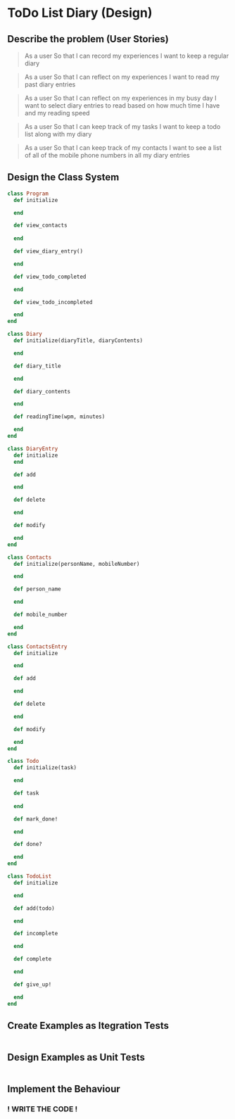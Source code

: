 # ToDo List Diary (Design)

## Describe the problem (User Stories)

> As a user
> So that I can record my experiences
> I want to keep a regular diary

> As a user
> So that I can reflect on my experiences
> I want to read my past diary entries

> As a user
> So that I can reflect on my experiences in my busy day
> I want to select diary entries to read based on how much time I have and my reading speed

> As a user
> So that I can keep track of my tasks
> I want to keep a todo list along with my diary

> As a user
> So that I can keep track of my contacts
> I want to see a list of all of the mobile phone numbers in all my diary entries

## Design the Class System

```ruby
class Program
  def initialize

  end

  def view_contacts
    
  end

  def view_diary_entry()

  end

  def view_todo_completed

  end

  def view_todo_incompleted

  end
end
```

```ruby
class Diary
  def initialize(diaryTitle, diaryContents)

  end

  def diary_title

  end

  def diary_contents

  end

  def readingTime(wpm, minutes)

  end
end
```

```ruby
class DiaryEntry
  def initialize
  end

  def add

  end

  def delete

  end

  def modify

  end
end
```

```ruby
class Contacts
  def initialize(personName, mobileNumber)

  end

  def person_name

  end

  def mobile_number

  end
end
```

```ruby
class ContactsEntry
  def initialize

  end

  def add

  end

  def delete

  end

  def modify

  end
end
```

```ruby
class Todo
  def initialize(task)

  end

  def task
    
  end

  def mark_done!

  end

  def done?

  end
end
```

```ruby
class TodoList
  def initialize

  end

  def add(todo)

  end

  def incomplete

  end

  def complete

  end

  def give_up!

  end
end
```

## Create Examples as Itegration Tests

```ruby

```

## Design Examples as Unit Tests

```ruby

```

## Implement the Behaviour

###  ! WRITE THE CODE !